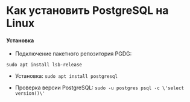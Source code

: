 # Как установить PostgreSQL на Linux

#### Установка

* Подключение пакетного репозитория PGDG:

`sudo apt install lsb-release`

* Установка:
`sudo apt install postgresql`

* Проверка версии PostgreSQL:
`sudo -u postgres psql -c \'select  version()\'`

